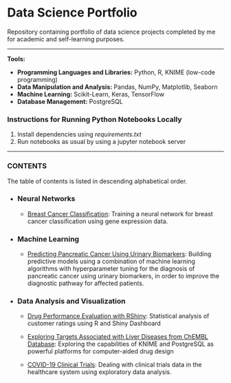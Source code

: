 # Data Science Portfolio

Repository containing portfolio of data science projects completed by me for academic and self-learning purposes.<br> 
<hr>

**Tools:**

- **Programming Languages and Libraries:** Python, R, KNIME (low-code programming)
- **Data Manipulation and Analysis:** Pandas, NumPy, Matplotlib, Seaborn
- **Machine Learning:** Scikit-Learn, Keras, TensorFlow
- **Database Management:** PostgreSQL

### Instructions for Running Python Notebooks Locally

1. Install dependencies using *requirements.txt* <br>
2. Run notebooks as usual by using a jupyter notebook server
<hr>

### CONTENTS

The table of contents is listed in descending alphabetical order. 

 - ### Neural Networks <br> 

     - [Breast Cancer Classification](https://github.com/arjeta-rushiti/data-science-portfolio/tree/main/breast_cancer_gene_expression): Training a neural network for breast cancer classification using gene expression data.
     
 - ### Machine Learning <br>
 
     - [Predicting Pancreatic Cancer Using Urinary Biomarkers](https://github.com/arjeta-rushiti/data-science-portfolio/tree/main/pancreatic_cancer_urinary_biomarkers): Building predictive models using a combination of machine learning algorithms with hyperparameter tuning for the diagnosis of pancreatic cancer using urinary biomarkers, in order to improve the diagnostic pathway for affected patients.

 - ### Data Analysis and Visualization <br> 
      - [Drug Performance Evaluation with RShiny](https://github.com/arjeta-rushiti/data-science-portfolio/tree/main/drug_performance_eval): Statistical analysis of customer ratings using R and Shiny Dashboard 
      - [Exploring Targets Associated with Liver Diseases from ChEMBL Database](https://github.com/arjeta-rushiti/data-science-portfolio/tree/main/targets_liver_chembl): Exploring the capabilities of KNIME and PostgreSQL as powerful platforms for computer-aided drug design
  
      - [COVID-19 Clinical Trials](https://github.com/arjeta-rushiti/data-science-portfolio/tree/main/covid19_clinical_trials): Dealing with clinical trials data in the healthcare system using exploratory data analysis.
